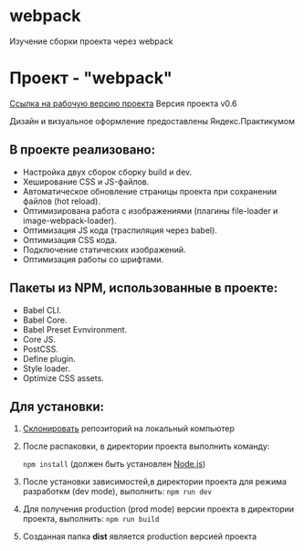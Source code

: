# webpack
Изучение сборки проекта через webpack
# Проект - "webpack"

[Ссылка на рабочую версию проекта](https://rodin-anatoliy.github.io/webpack/)
Версия проекта v0.6

Дизайн и визуальное оформление предоставлены Яндекс.Практикумом

## В проекте реализовано:
- Настройка двух сборок сборку build и dev.
- Хеширование CSS и JS-файлов.
- Автоматическое обновление страницы проекта при сохранении файлов (hot reload).
- Оптимизирована работа с изображениями (плагины file-loader и image-webpack-loader).
- Оптимизация JS кода (траспиляция через babel).
- Оптимизация CSS кода.
- Подключение статических изображений.
- Оптимизация работы со шрифтами.

## Пакеты из NPM, использованные в проекте:
- Babel CLI.
- Babel Core.
- Babel Preset Evnvironment.
- Сore JS.
- PostCSS.
- Define plugin.
- Style loader.
- Optimize CSS assets.

## Для установки:
1. [Склонировать](https://git-scm.com/book/ru/v2/Appendix-C%3A-%D0%9A%D0%BE%D0%BC%D0%B0%D0%BD%D0%B4%D1%8B-Git-%D0%9A%D0%BB%D0%BE%D0%BD%D0%B8%D1%80%D0%BE%D0%B2%D0%B0%D0%BD%D0%B8%D0%B5-%D0%B8-%D1%81%D0%BE%D0%B7%D0%B4%D0%B0%D0%BD%D0%B8%D0%B5-%D1%80%D0%B5%D0%BF%D0%BE%D0%B7%D0%B8%D1%82%D0%BE%D1%80%D0%B8%D0%B5%D0%B2) репозиторий на локальный компьютер
1. После распаковки, в директории проекта выполнить команду: 

    ```npm install``` 
(должен быть установлен [Node.js](https://nodejs.org/en/))
2. После установки зависимостей,в директории проекта для режима разработкм (dev mode), выполнить:
    ```npm run dev```
3. Для получения production (prod mode) версии проекта в директории проекта, выполнить:
    ```npm run build```
4. Созданная папка **dist** является production версией проекта
